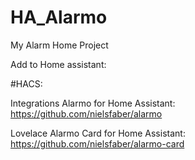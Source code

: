 # HA_Alarmo
My Alarm Home Project

Add to Home assistant:

#HACS:

Integrations Alarmo for Home Assistant:
https://github.com/nielsfaber/alarmo

Lovelace Alarmo Card for Home Assistant:
https://github.com/nielsfaber/alarmo-card
